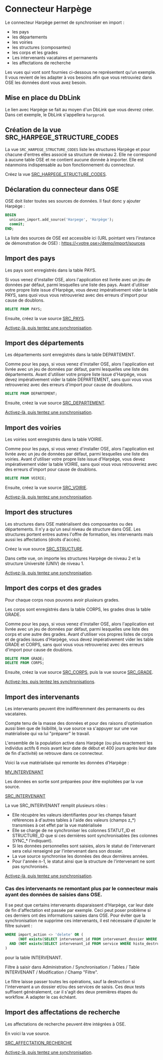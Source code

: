 # Connecteur Harpège

Le connecteur Harpège permet de synchroniser en import :
  * les pays
  * les départements
  * les voiries
  * les structures (composantes)
  * les corps et les grades
  * Les intervenants vacataires et permanents
  * les affectations de recherche

Les vues qui vont sont fournies ci-dessous ne représentent qu'un exemple. Il vous revient de les adapter à vos besoins afin que vous
retrouviez dans OSE les données dont vous avez besoin. 
  
## Mise en place du DbLink

Le lien avec Harpège se fait au moyen d'un DbLink que vous devrez créer.
Dans cet exemple, le DbLink s'appellera `harpprod`.


## Création de la vue SRC_HARPEGE_STRUCTURE_CODES

La vue `SRC_HARPEGE_STRUCTURE_CODES` liste les structures Harpège et pour chacune d'entres elles associé sa structure de niveau 2.
Elle ne correspond à aucune table OSE et ne contient aucune donnée à importer. Elle est néanmoins indispensable au bon fonctionnement du connecteur.

Créez la vue [SRC_HARPEGE_STRUCTURE_CODES](SRC_HARPEGE_STRUCTURE_CODES.sql).
    
## Déclaration du connecteur dans OSE  

OSE doit lister toutes ses sources de données.
Il faut donc y ajouter Harpège : 

```sql
BEGIN
  unicaen_import.add_source('Harpege', 'Harpège');
  commit;
END;
```

La liste des sources de OSE est accessible ici (URL pointant vers l'instance de démonstration de OSE) :
[https://\<votre ose\>/demo/import/sources](https://ose.unicaen.fr/demo/import/sources)


## Import des pays

Les pays sont enregistrés dans la table PAYS.

Si vous venez d'installer OSE, alors l'application est livrée avec un jeu de données par défaut, parmi lesquelles une liste des pays.
Avant d'utiliser votre propre liste issue d'Harpège, vous devez impérativement vider la table PAYS, sans quoi vous vous 
retrouveriez avec des erreurs d'import pour cause de doublons.

```sql
DELETE FROM PAYS;
```

Ensuite, créez la vue source [SRC_PAYS](SRC_PAYS.sql).

[Activez-là, puis tentez une synchronisation](../activer-synchroniser.md).

## Import des départements

Les départements sont enregistrés dans la table DEPARTEMENT.

Comme pour les pays, si vous venez d'installer OSE, alors l'application est livrée avec un jeu de données par défaut, 
parmi lesquelles une liste des départements.
Avant d'utiliser votre propre liste issue d'Harpège, vous devez impérativement vider la table DEPARTEMENT, sans quoi vous vous
retrouveriez avec des erreurs d'import pour cause de doublons.

```sql
DELETE FROM DEPARTEMENT;
```

Ensuite, créez la vue source [SRC_DEPARTEMENT](SRC_DEPARTEMENT.sql).

[Activez-là, puis tentez une synchronisation](../activer-synchroniser.md).


## Import des voiries

Les voiries sont enregistrés dans la table VOIRIE.

Comme pour les pays, si vous venez d'installer OSE, alors l'application est livrée avec un jeu de données par défaut, 
parmi lesquelles une liste des voiries.
Avant d'utiliser votre propre liste issue d'Harpège, vous devez impérativement vider la table VOIRIE, sans quoi vous vous
retrouveriez avec des erreurs d'import pour cause de doublons.

```sql
DELETE FROM VOIRIE;
```

Ensuite, créez la vue source [SRC_VOIRIE](SRC_VOIRIE.sql).

[Activez-là, puis tentez une synchronisation](../activer-synchroniser.md).


## Import des structures

Les structures dans OSE matérialisent des composantes ou des départements. Il n'y a qu'un seul niveau de structure dans OSE.
Les structures portent entres autres l'offre de formation, les intervenants mais aussi les affectations (droits d'accès).

Créez la vue source [SRC_STRUCTURE](SRC_STRUCTURE.sql).

Dans cette vue, on importe les structures Harpège de niveau 2 et la structure Université (UNIV) de niveau 1.

[Activez-là, puis tentez une synchronisation](../activer-synchroniser.md).

## Import des corps et des grades

Pour chaque corps nous pouvons avoir plusieurs grades.

Les corps sont enregistrés dans la table CORPS, les grades dnas la table GRADE.

Comme pour les pays, si vous venez d'installer OSE, alors l'application est livrée avec un jeu de données par défaut, 
parmi lesquelles une liste des corps et une autre des grades.
Avant d'utiliser vos propres listes de corps et de grades issues d'Harpège, vous devez impérativement vider les table GRADE et CORPS, sans quoi vous vous
retrouveriez avec des erreurs d'import pour cause de doublons.


```sql
DELETE FROM GRADE;
DELETE FROM CORPS;
```

Ensuite, créez la vue source [SRC_CORPS](SRC_CORPS.sql), puis la vue source [SRC_GRADE](SRC_GRADE.sql).

[Activez-les, puis tentez les synchronisations](../activer-synchroniser.md).

## Import des intervenants

Les intervenants peuvent être indifféremment des permanents ou des vacataires.

Compte tenu de la masse des données et pour des raisons d'optimisation aussi bien que de lisibilité, la vue source va s'appuyer sur une vue matérialisée qui va lui "préparer" le travail.

L'ensemble de la population active dans Harpège (ou plus exactement les individus actifs 6 mois avant leur date de début et 400 jours après leur date de fin d'activité)
se retrouve dans ce connecteur.

Voici la vue matérialisée qui remonte les données d'Harpège :

[MV_INTERVENANT](MV_INTERVENANT.sql)

Les données en sortie sont préparées pour être exploitées par la vue source.

[SRC_INTERVENANT](SRC_INTERVENANT.sql)

La vue SRC_INTERVENANT remplit plusieurs rôles :
* Elle récupère les valeurs identifiantes pour les champs faisant références à d'autres tables à l'aide des valeurs (champs z_*) transmises à cet effet par la vue matérialisée
* Elle se charge de ne synchroniser les colonnes STATUT_ID et STRUCTURE_ID que si ces dernières sont synchronisables (les colonnes SYNC_* l'indiquant).
* Si les données personnelles sont saisies, alors le statut de l'intervenant sera celui renseigné par l'intervenant dans son dossier.
* La vue source synchronise les données des deux dernières années. 
* Pour l'année n-1, le statut ainsi que la structure de l'intervenant ne sont pas synchronisés.

[Activez-là, puis tentez une synchronisation](../activer-synchroniser.md).

### Cas des intervenants ne remontant plus par le connecteur mais ayant des données de saisies dans OSE.

Il se peut que certains intervenants disparaissent d'Harpège, car leur date de fin d'affectation est passée par exemple.
Ceci peut poser problème si ces derniers ont des informations saisies dans OSE.
Pour éviter que la synchronisation ne supprime ces intervenants, il est nécessaire d'ajouter le filtre suivant :

```sql
WHERE import_action <> 'delete' OR (
      (NOT exists(SELECT intervenant_id FROM intervenant_dossier WHERE histo_destruction IS NULL AND intervenant_id = v_diff_intervenant.id))
  AND (NOT exists(SELECT intervenant_id FROM service WHERE histo_destruction IS NULL AND intervenant_id = v_diff_intervenant.id))
)
```
pour la table INTERVENANT.

Filtre à saisir dans Administration / Synchronisation / Tables / Table INTERVENANT / Modification / Champ "Filtre".

Le filtre laisse passer toutes les opérations, sauf la destruction si l'intervenant a un dossier et/ou des services de saisis.
Ces deux tests suffisent généralement, car il s'agit des deux premières étapes du workflow. A adapter le cas échéant.

## Import des affectations de recherche

Les affectations de recherche peuvent être intégrées à OSE.

En voici la vue source.

[SRC_AFFECTATION_RECHERCHE](SRC_AFFECTATION_RECHERCHE.sql)

[Activez-là, puis tentez une synchronisation](../activer-synchroniser.md).